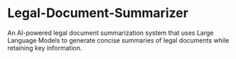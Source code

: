 # Legal-Document-Summarizer
An AI-powered legal document summarization system that uses Large Language Models to generate concise summaries of legal documents while retaining key information.
